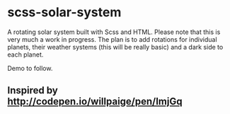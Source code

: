 # scss-solar-system

A rotating solar system built with Scss and HTML. Please note that this is very much a work in progress. The plan is to add rotations for individual planets, their weather systems (this will be really basic) and a dark side to each planet. 

Demo to follow.


## Inspired by http://codepen.io/willpaige/pen/ImjGq